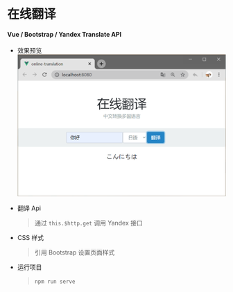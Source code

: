 # 在线翻译

#### Vue / Bootstrap / Yandex Translate API

-   效果预览
    ![效果预览](https://github.com/SEVLT/online-translation/blob/master/src/assets/preview.png?raw=true)

-   翻译 Api

    > 通过 `this.$http.get` 调用 Yandex 接口

-   CSS 样式

    > 引用 Bootstrap 设置页面样式

-   运行项目
    > `npm run serve`
